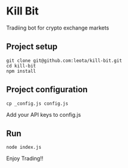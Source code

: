 # Kill Bit
Tradiing bot for crypto exchange markets

## Project setup
```
git clone git@github.com:leota/kill-bit.git
cd kill-bit
npm install
```
## Project configuration
```
cp _config.js config.js
```
Add your API keys to config.js

## Run
```
node index.js
```

Enjoy Trading!!
